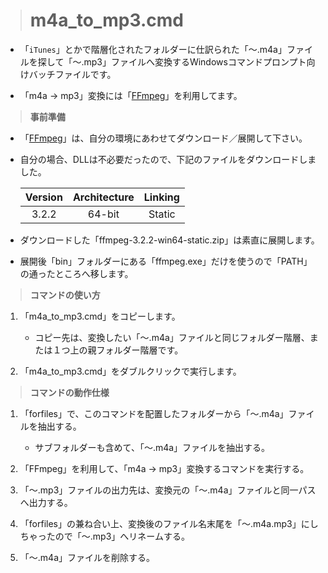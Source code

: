 > # m4a_to_mp3.cmd

* 「```iTunes```」とかで階層化されたフォルダーに仕訳られた「～.m4a」ファイルを探して「～.mp3」ファイルへ変換するWindowsコマンドプロンプト向けバッチファイルです。

* 「m4a → mp3」変換には「[FFmpeg](https://ffmpeg.org/)」を利用してます。

> **事前準備**

* 「[FFmpeg](https://ffmpeg.org/)」は、自分の環境にあわせてダウンロード／展開して下さい。

* 自分の場合、DLLは不必要だったので、下記のファイルをダウンロードしました。

  | Version | Architecture | Linking |
  | :-----: | :----------: | :-----: |
  |  3.2.2  |    64-bit    | Static  |

* ダウンロードした「ffmpeg-3.2.2-win64-static.zip」は素直に展開します。

* 展開後「bin」フォルダーにある「ffmpeg.exe」だけを使うので「PATH」の通ったところへ移します。

> **コマンドの使い方**

1. 「m4a_to_mp3.cmd」をコピーします。

   * コピー先は、変換したい「～.m4a」ファイルと同じフォルダー階層、または１つ上の親フォルダー階層です。

1. 「m4a_to_mp3.cmd」をダブルクリックで実行します。

> **コマンドの動作仕様**

1. 「forfiles」で、このコマンドを配置したフォルダーから「～.m4a」ファイルを抽出する。

   * サブフォルダーも含めて、「～.m4a」ファイルを抽出する。

1. 「FFmpeg」を利用して、「m4a → mp3」変換するコマンドを実行する。

1. 「～.mp3」ファイルの出力先は、変換元の「～.m4a」ファイルと同一パスへ出力する。

1. 「forfiles」の兼ね合い上、変換後のファイル名末尾を「～.m4a.mp3」にしちゃったので「～.mp3」へリネームする。

1. 「～.m4a」ファイルを削除する。
